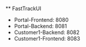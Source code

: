 ** FastTrackUI

* Portal-Frontend: 8080
* Portal-Backend:  8081
* Customer1-Backend:  8082
* Customer1-Frontend: 8083
